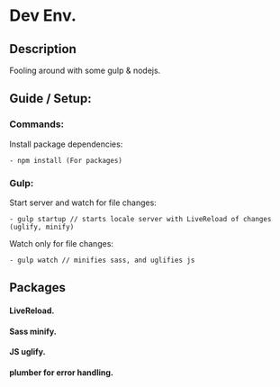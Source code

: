 # Dev Env.

## Description

Fooling around with some gulp & nodejs.

## Guide / Setup:

### Commands:

Install package dependencies:
```
- npm install (For packages)
```

### Gulp:

Start server and watch for file changes:
```
- gulp startup // starts locale server with LiveReload of changes (uglify, minify)
```

Watch only for file changes:
```
- gulp watch // minifies sass, and uglifies js
```

## Packages

#### LiveReload.
#### Sass minify.
#### JS uglify.
#### plumber for error handling.